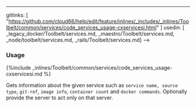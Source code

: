 ---
gitlinks: [ "https://github.com/cloud66/help/edit/feature/inlines/_includes/_inlines/Toolbelt/common/services/code_services_usage-cxservicesi.html" ]
 usedin: [ _legacy_docker/Toolbelt/services.md, _maestro/Toolbelt/services.md, _node/toolbelt/services.md, _rails/Toolbelt/services.md] -->


### Usage

{%include _inlines/Toolbelt/common/services/code_services_usage-cxservicesi.md %}

Gets information about the given service such as `service name, source type`, `git-ref`, `image info`, `container count`  and `docker commands`.
Optionally provide the server to act only on that server.
